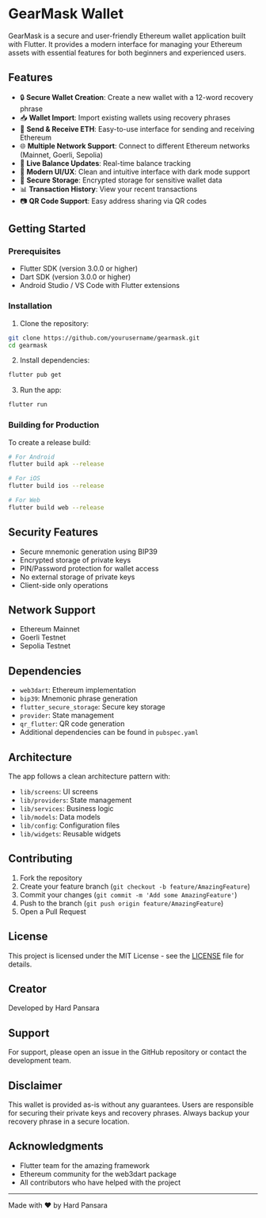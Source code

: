 # GearMask Wallet

GearMask is a secure and user-friendly Ethereum wallet application built with Flutter. It provides a modern interface for managing your Ethereum assets with essential features for both beginners and experienced users.

## Features

- 🔒 **Secure Wallet Creation**: Create a new wallet with a 12-word recovery phrase
- 📥 **Wallet Import**: Import existing wallets using recovery phrases
- 💸 **Send & Receive ETH**: Easy-to-use interface for sending and receiving Ethereum
- 🌐 **Multiple Network Support**: Connect to different Ethereum networks (Mainnet, Goerli, Sepolia)
- 🔄 **Live Balance Updates**: Real-time balance tracking
- 📱 **Modern UI/UX**: Clean and intuitive interface with dark mode support
- 🔐 **Secure Storage**: Encrypted storage for sensitive wallet data
- 📊 **Transaction History**: View your recent transactions
- 📷 **QR Code Support**: Easy address sharing via QR codes

## Getting Started

### Prerequisites

- Flutter SDK (version 3.0.0 or higher)
- Dart SDK (version 3.0.0 or higher)
- Android Studio / VS Code with Flutter extensions

### Installation

1. Clone the repository:
```bash
git clone https://github.com/yourusername/gearmask.git
cd gearmask
```

2. Install dependencies:
```bash
flutter pub get
```

3. Run the app:
```bash
flutter run
```

### Building for Production

To create a release build:

```bash
# For Android
flutter build apk --release

# For iOS
flutter build ios --release

# For Web
flutter build web --release
```

## Security Features

- Secure mnemonic generation using BIP39
- Encrypted storage of private keys
- PIN/Password protection for wallet access
- No external storage of private keys
- Client-side only operations

## Network Support

- Ethereum Mainnet
- Goerli Testnet
- Sepolia Testnet

## Dependencies

- `web3dart`: Ethereum implementation
- `bip39`: Mnemonic phrase generation
- `flutter_secure_storage`: Secure key storage
- `provider`: State management
- `qr_flutter`: QR code generation
- Additional dependencies can be found in `pubspec.yaml`

## Architecture

The app follows a clean architecture pattern with:

- `lib/screens`: UI screens
- `lib/providers`: State management
- `lib/services`: Business logic
- `lib/models`: Data models
- `lib/config`: Configuration files
- `lib/widgets`: Reusable widgets

## Contributing

1. Fork the repository
2. Create your feature branch (`git checkout -b feature/AmazingFeature`)
3. Commit your changes (`git commit -m 'Add some AmazingFeature'`)
4. Push to the branch (`git push origin feature/AmazingFeature`)
5. Open a Pull Request

## License

This project is licensed under the MIT License - see the [LICENSE](LICENSE) file for details.

## Creator

Developed by Hard Pansara

## Support

For support, please open an issue in the GitHub repository or contact the development team.

## Disclaimer

This wallet is provided as-is without any guarantees. Users are responsible for securing their private keys and recovery phrases. Always backup your recovery phrase in a secure location.

## Acknowledgments

- Flutter team for the amazing framework
- Ethereum community for the web3dart package
- All contributors who have helped with the project

---

Made with ❤️ by Hard Pansara
